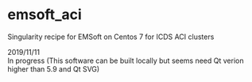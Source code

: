# emsoft_aci
Singularity recipe for EMSoft on Centos 7 for ICDS ACI clusters

2019/11/11  
In progress (This software can be built locally but seems need Qt verion higher than 5.9 and Qt SVG)
